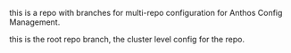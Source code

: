 

this is a repo with branches for multi-repo configuration for Anthos Config
Management.

this is the root repo branch, the cluster level config for the repo.


